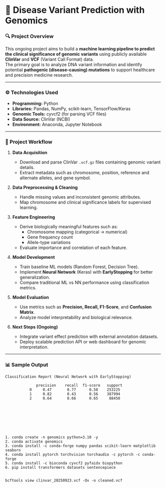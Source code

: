 # 🧬 Disease Variant Prediction with Genomics

### 🔍 Project Overview
This ongoing project aims to build a **machine learning pipeline to predict the clinical significance of genomic variants** using publicly available **ClinVar** and **VCF** (Variant Call Format) data.  
The primary goal is to analyze DNA variant information and identify potential **pathogenic (disease-causing) mutations** to support healthcare and precision medicine research.

---

### ⚙️ Technologies Used
- **Programming:** Python  
- **Libraries:** Pandas, NumPy, scikit-learn, TensorFlow/Keras  
- **Genomic Tools:** cyvcf2 (for parsing VCF files)  
- **Data Source:** ClinVar (NCBI)  
- **Environment:** Anaconda, Jupyter Notebook  

---

### 🧩 Project Workflow
1. **Data Acquisition**
   - Download and parse ClinVar `.vcf.gz` files containing genomic variant details.  
   - Extract metadata such as chromosome, position, reference and alternate alleles, and gene symbol.

2. **Data Preprocessing & Cleaning**
   - Handle missing values and inconsistent genomic attributes.  
   - Map chromosome and clinical significance labels for supervised learning.  

3. **Feature Engineering**
   - Derive biologically meaningful features such as:
     - Chromosome mapping (categorical → numerical)
     - Gene frequency count
     - Allele-type variations  
   - Evaluate importance and correlation of each feature.

4. **Model Development**
   - Train baseline ML models (Random Forest, Decision Tree).  
   - Implement **Neural Network** (Keras) with **EarlyStopping** for better generalization.  
   - Compare traditional ML vs NN performance using classification metrics.

5. **Model Evaluation**
   - Use metrics such as **Precision, Recall, F1-Score**, and **Confusion Matrix**.  
   - Analyze model interpretability and biological relevance.

6. **Next Steps (Ongoing)**
   - Integrate variant effect prediction with external annotation datasets.  
   - Deploy scalable prediction API or web dashboard for genomic interpretation.

---

### 📊 Sample Output
```text
Classification Report (Neural Network with EarlyStopping)

              precision    recall  f1-score   support
           0     0.47       0.77      0.58    253225
           1     0.82       0.43      0.56    387994
           2     0.64       0.66      0.65     88450








1. conda create -n genomics python=3.10 -y
2. conda activate genomics
3. conda install -c conda-forge numpy pandas scikit-learn matplotlib seaborn
4. conda install pytorch torchvision torchaudio -c pytorch -c conda-forge
5. conda install -c bioconda cyvcf2 pyfaidx biopython
6. pip install transformers datasets sentencepiece


bcftools view clinvar_20250923.vcf -Ov -o cleaned.vcf
